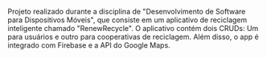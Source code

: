 Projeto realizado durante a disciplina de "Desenvolvimento de Software para Dispositivos Móveis", que consiste em um aplicativo 
de reciclagem inteligente chamado "RenewRecycle". O aplicativo contém dois CRUDs: Um para usuários e outro para cooperativas de reciclagem. 
Além disso, o app é integrado com Firebase e a API do Google Maps.
